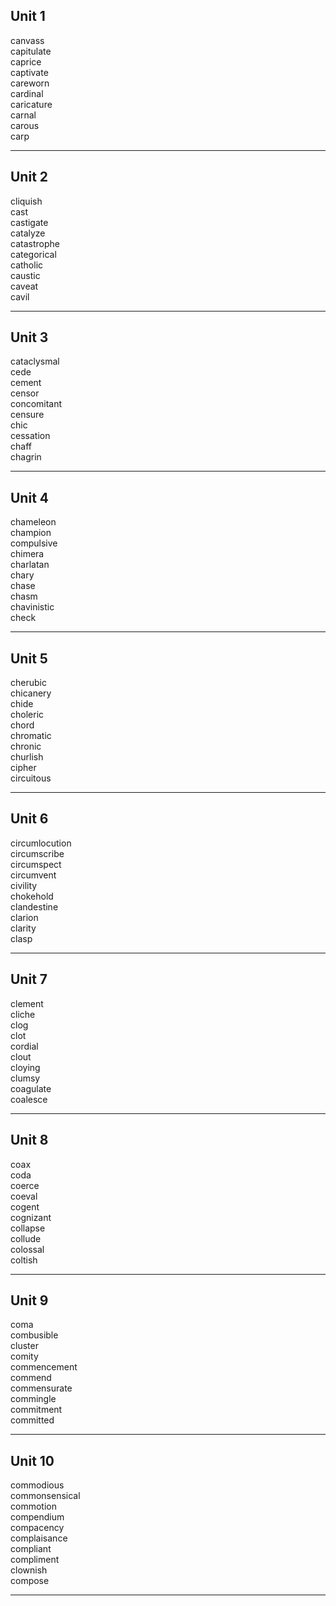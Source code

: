 ## Unit 1

canvass  
capitulate  
caprice  
captivate  
careworn  
cardinal  
caricature  
carnal  
carous  
carp  

-----

## Unit 2

cliquish    
cast  
castigate  
catalyze  
catastrophe  
categorical  
catholic  
caustic  
caveat  
cavil  

-----

## Unit 3

cataclysmal  
cede  
cement  
censor  
concomitant  
censure  
chic  
cessation  
chaff  
chagrin  

-----

## Unit 4

chameleon  
champion  
compulsive  
chimera  
charlatan  
chary  
chase  
chasm  
chavinistic  
check  

-----

## Unit 5

cherubic  
chicanery  
chide  
choleric  
chord  
chromatic  
chronic  
churlish  
cipher  
circuitous  

-----

## Unit 6

circumlocution  
circumscribe  
circumspect  
circumvent  
civility  
chokehold  
clandestine  
clarion  
clarity  
clasp  

-----

## Unit 7 

clement  
cliche  
clog  
clot  
cordial  
clout  
cloying  
clumsy  
coagulate  
coalesce  

-----

## Unit 8

coax  
coda  
coerce  
coeval  
cogent  
cognizant  
collapse  
collude  
colossal  
coltish  

-----

## Unit 9

coma  
combusible  
cluster  
comity  
commencement  
commend  
commensurate  
commingle  
commitment  
committed  

-----

## Unit 10

commodious  
commonsensical  
commotion  
compendium  
compacency  
complaisance  
compliant  
compliment  
clownish  
compose  

-----